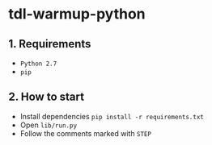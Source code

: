 # tdl-warmup-python


## 1. Requirements

- `Python 2.7`
- `pip`

## 2. How to start

- Install dependencies `pip install -r requirements.txt`
- Open `lib/run.py`
- Follow the comments marked with `STEP`